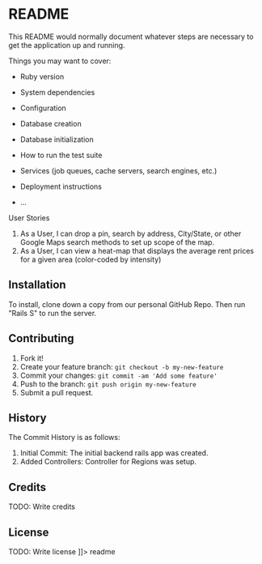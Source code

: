 # README

This README would normally document whatever steps are necessary to get the
application up and running.

Things you may want to cover:

* Ruby version

* System dependencies

* Configuration

* Database creation

* Database initialization

* How to run the test suite

* Services (job queues, cache servers, search engines, etc.)

* Deployment instructions

* ...
<snippet>
  <content><![CDATA[
# ${1:Project Name}
"Project Name" is an app that utilizes GoogleMaps API and data from Zillows to display Rent Price specifically scoped to Zipcodes in the form of a Heat-Map.

## User Stories
1. As a User, I can drop a pin, search by address, City/State, or other Google Maps search methods to set up scope of the map.
2. As a User, I can view a heat-map that displays the average rent prices for a given area (color-coded by intensity)

## Installation
To install, clone down a copy from our personal GitHub Repo. Then run "Rails S" to run the server.

## Contributing
1. Fork it!
2. Create your feature branch: `git checkout -b my-new-feature`
3. Commit your changes: `git commit -am 'Add some feature'`
4. Push to the branch: `git push origin my-new-feature`
5. Submit a pull request.

## History
The Commit History is as follows:
1. Initial Commit: The initial backend rails app was created.
2. Added Controllers: Controller for Regions was setup.

## Credits
TODO: Write credits

## License
TODO: Write license
]]></content>
  <tabTrigger>readme</tabTrigger>
</snippet>
